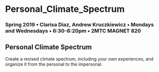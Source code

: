 # Personal_Climate_Spectrum

### Spring 2019 • Clarisa Diaz, Andrew Kruczkiewicz • Mondays and Wednesdays • 6:30-8:20pm • 2MTC MAGNET 820

## Personal Climate Spectrum

Create a revised climate spectrum, including your own experiences, and organize it from the personal to the impersonal.